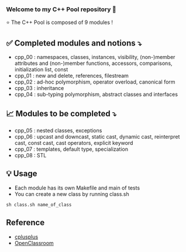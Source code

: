 ### Welcome to my C++ Pool repository 👋

⭐️ The C++ Pool is composed of 9 modules !

## ✅ Completed modules and notions ⤵️
- cpp_00 : namespaces, classes, instances, visibility, (non-)member attributes and (non-)member functions, accessors, comparisons, initialization list, const
- cpp_01 : new and delete, references, filestream
- cpp_02 : ad-hoc polymorphism, operator overload, canonical form
- cpp_03 : inheritance
- cpp_04 : sub-typing polymorphism, abstract classes and interfaces

## 📈 Modules to be completed ⤵️
- cpp_05 : nested classes, exceptions
- cpp_06 : upcast and downcast, static cast, dynamic cast, reinterpret cast, const cast, cast operators, explicit keyword
- cpp_07 : templates, default type, specialization
- cpp_08 : STL

## 💡 Usage
- Each module has its own Makefile and main of tests
- You can create a new class by running class.sh 

```
sh class.sh name_of_class
```

## Reference
- [cplusplus](https://www.cplusplus.com/reference/)
- [OpenClassroom](https://openclassrooms.com/fr/courses/1894236-programmez-avec-le-langage-c)

